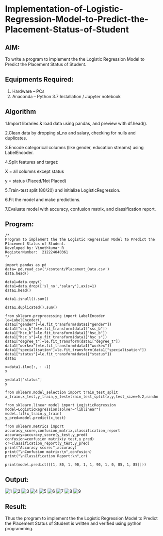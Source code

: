 # Implementation-of-Logistic-Regression-Model-to-Predict-the-Placement-Status-of-Student

## AIM:
To write a program to implement the the Logistic Regression Model to Predict the Placement Status of Student.

## Equipments Required:
1. Hardware – PCs
2. Anaconda – Python 3.7 Installation / Jupyter notebook

## Algorithm
1.Import libraries & load data using pandas, and preview with df.head().

2.Clean data by dropping sl_no and salary, checking for nulls and duplicates.

3.Encode categorical columns (like gender, education streams) using LabelEncoder.

4.Split features and target:

X = all columns except status

y = status (Placed/Not Placed)

5.Train-test split (80/20) and initialize LogisticRegression.

6.Fit the model and make predictions.

7.Evaluate model with accuracy, confusion matrix, and classification report.
## Program:
```
/*
Program to implement the the Logistic Regression Model to Predict the Placement Status of Student.
Developed by: Vinothkumar R
RegisterNumber:  212224040361
*/
```

```
import pandas as pd
data= pd.read_csv('/content/Placement_Data.csv')
data.head()
```
```
data1=data.copy()
data1=data.drop(['sl_no','salary'],axis=1)
data1.head()
```
```
data1.isnull().sum()
```

```
data1.duplicated().sum()
```

```
from sklearn.preprocessing import LabelEncoder
le=LabelEncoder()
data1["gender"]=le.fit_transform(data1["gender"])
data1["ssc_b"]=le.fit_transform(data1["ssc_b"])
data1["hsc_b"]=le.fit_transform(data1["hsc_b"])
data1["hsc_s"]=le.fit_transform(data1["hsc_s"])
data1["degree_t"]=le.fit_transform(data1["degree_t"])
data1["workex"]=le.fit_transform(data1["workex"])
data1["specialisation"]=le.fit_transform(data1["specialisation"])
data1["status"]=le.fit_transform(data1["status"])
data1
```

```
x=data1.iloc[:, : -1]
x
```

```
y=data1["status"]
y
```

```
from sklearn.model_selection import train_test_split
x_train,x_test,y_train,y_test=train_test_split(x,y,test_size=0.2,random_state=0)

from sklearn.linear_model import LogisticRegression
model=LogisticRegression(solver="liblinear")
model.fit(x_train,y_train)
y_pred=model.predict(x_test)
```
```
from sklearn.metrics import accuracy_score,confusion_matrix,classification_report
accuracy=accuracy_score(y_test,y_pred)
confusion=confusion_matrix(y_test,y_pred)
cr=classification_report(y_test,y_pred)
print("Accuracy score:",accuracy)
print("\nConfusion matrix:\n",confusion)
print("\nClassification Report:\n",cr)
```
```
print(model.predict([[1, 80, 1, 90, 1, 1, 90, 1, 0, 85, 1, 85]]))
```

## Output:

![1](https://github.com/user-attachments/assets/55bc8845-d6ad-4133-bc1d-92a7d19e7ba4)
![2](https://github.com/user-attachments/assets/f4d6237b-0d94-4992-aef1-508d1705fabe)
![3](https://github.com/user-attachments/assets/1141e501-1d6b-4c19-b0a8-8d52ae3ce30d)
![4](https://github.com/user-attachments/assets/4d6381ad-0985-4be4-be26-9b7611e0998f)
![5](https://github.com/user-attachments/assets/c893e654-2de6-47b4-9593-07ce0db708a0)
![6](https://github.com/user-attachments/assets/abf2319a-d52f-44aa-a651-9d4e33565cab)
![7](https://github.com/user-attachments/assets/48747b68-2781-48f0-9134-c5af6e8265c8)
![8](https://github.com/user-attachments/assets/dd613f5c-4bd9-4789-a26b-7c07df3b572b)
![9](https://github.com/user-attachments/assets/426e84c2-5a1e-4e89-bc93-933fecb2a1b7)


## Result:
Thus the program to implement the the Logistic Regression Model to Predict the Placement Status of Student is written and verified using python programming.
